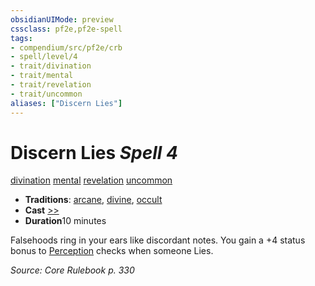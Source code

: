 ```yaml
---
obsidianUIMode: preview
cssclass: pf2e,pf2e-spell
tags:
- compendium/src/pf2e/crb
- spell/level/4
- trait/divination
- trait/mental
- trait/revelation
- trait/uncommon
aliases: ["Discern Lies"]
---
```

# Discern Lies *Spell 4*   
[divination](../../rules/traits/divination.md)  [mental](../../rules/traits/mental.md)  [revelation](../../rules/traits/revelation.md)  [uncommon](../../rules/traits/uncommon.md)  

- **Traditions**: [arcane](../../rules/traits/arcane.md), [divine](../../rules/traits/divine.md), [occult](../../rules/traits/occult.md)
- **Cast** [>>](../../rules/core-rulebook/chapter-9-playing-the-game.md#Actions "Two-Action") 
- **Duration**10 minutes

Falsehoods ring in your ears like discordant notes. You gain a +4 status bonus to [Perception](../skills.md#Perception) checks when someone Lies.

*Source: Core Rulebook p. 330*